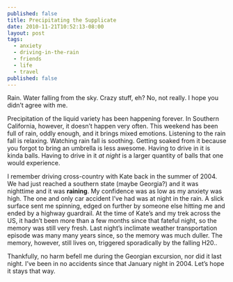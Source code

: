 ```yaml
---
published: false
title: Precipitating the Supplicate
date: 2010-11-21T10:52:13-08:00
layout: post
tags:
  - anxiety
  - driving-in-the-rain
  - friends
  - life
  - travel
published: false
---
```

Rain. Water falling from the sky. Crazy stuff, eh? No, not really. I hope you didn&#8217;t agree with me.

<!--more-->

Precipitation of the liquid variety has been happening forever. In Southern California, however, it doesn&#8217;t happen very often. This weekend has been full of rain, oddly enough, and it brings mixed emotions. Listening to the rain fall is relaxing. Watching rain fall is soothing. Getting soaked from it because you forgot to bring an umbrella is less awesome. Having to drive in it is kinda balls. Having to drive in it _at night_ is a larger quantity of balls that one would experience.

I remember driving cross-country with Kate back in the summer of 2004. We had just reached a southern state (maybe Georgia?) and it was nighttime and it was **raining**. My confidence was as low as my anxiety was high. The one and only car accident I&#8217;ve had was at night in the rain. A slick surface sent me spinning, edged on further by someone else hitting me and ended by a highway guardrail. At the time of Kate&#8217;s and my trek across the US, it hadn&#8217;t been more than a few months since that fateful night, so the memory was still very fresh. Last night&#8217;s inclimate weather transportation episode was many many years since, so the memory was much duller. The memory, however, still lives on, triggered sporadically by the falling H20..

Thankfully, no harm befell me during the Georgian excursion, nor did it last night. I&#8217;ve been in no accidents since that January night in 2004. Let&#8217;s hope it stays that way.
